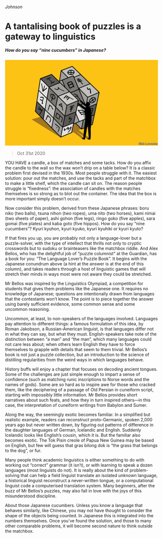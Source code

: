 ###### Johnson

# A tantalising book of puzzles is a gateway to linguistics 

##### How do you say “nine cucumbers” in Japanese? 

![image](images/20201031_BKD000_0.jpg) 

> Oct 31st 2020 

YOU HAVE a candle, a box of matches and some tacks. How do you affix the candle to the wall so the wax won’t drip on a table below? It is a classic problem first devised in the 1930s. Most people struggle with it. The easiest solution: pour out the matches, and use the tacks and part of the matchbox to make a little shelf, which the candle can sit on. The reason people struggle is “fixedness”: the association of candles with the matches themselves is so strong as to blot out the container. The idea that the box is more important simply doesn’t occur.

Now consider this problem, derived from these Japanese phrases: boru niko (two balls), tsuna nihon (two ropes), uma nito (two horses), kami nimai (two sheets of paper), ashi gohon (five legs), ringo goko (five apples), sara gomai (five plates) and kaba goto (five hippos). How do you say “nine cucumbers”? Kyuri kyuhon, kyuri kyuko, kyuri kyuhiki or kyuri kyuto?


If that fires you up, you are probably not only a language-lover but a puzzle-solver, with the type of intellect that thrills not only to cryptic crosswords but to sudoku or brainteasers like the matchbox riddle. And Alex Bellos, who has the delightful job of “puzzle columnist” at the Guardian, has a book for you: “The Language Lover’s Puzzle Book”. It begins with the Japanese conundrum above (a hint at the answer is at the end of this column), and takes readers through a host of linguistic games that will stretch their minds in ways most were not aware they could be stretched.

Mr Bellos was inspired by the Linguistics Olympiad, a competition for students that gives them problems like the Japanese one. It requires no knowledge of Japanese; questions are intentionally drawn from languages that the contestants won’t know. The point is to piece together the answer using barely sufficient evidence, some common sense and some uncommon reasoning.

Uncommon, at least, to non-speakers of the languages involved. Languages pay attention to different things: a famous formulation of this idea, by Roman Jakobson, a Russian-American linguist, is that languages differ not in what they can say, but what they must. English-speakers take note of the distinction between “a man” and “the man”, which many languages could not care less about; when others learn English they have to force themselves to grapple with details that seem to them trivial. Mr Bellos’s book is not just a puzzle collection, but an introduction to the science of distilling regularities from the weird ways in which languages behave.

History buffs will enjoy a chapter that focuses on decoding ancient tongues. Some of the challenges are just simple enough to impart a sense of confidence (such as matching runic inscriptions to Norse words and the names of gods). Some are so hard as to inspire awe for those who cracked them, like the deciphering of a passage of Old Persian in cuneiform script, starting with impossibly little information. Mr Bellos provides short narratives about such feats, and how they in turn inspired others—in this case, the interpretation of cuneiform writings from Babylon and Sumer.

Along the way, the seemingly exotic becomes familiar. In a simplified but realistic example, readers can reconstruct proto-Germanic, spoken 2,000 years ago but never written down, by figuring out patterns of difference in the daughter languages of German, Icelandic and English. Suddenly Icelandic looks like English’s cousin, which it is. But the familiar also becomes exotic. The Tok Pisin creole of Papua New Guinea may be based on English, but few will guess that gras bilong dok is “the grass that belongs to the dog”, or fur.

Many people think academic linguistics is either something to do with working out “correct” grammar (it isn’t), or with learning to speak a dozen languages (most linguists do not). It is really about the kind of problem-solving that can help a field linguist translate an isolated unknown language, a historical linguist reconstruct a never-written tongue, or a computational linguist code a computerised translation system. Many beginners, after the buzz of Mr Bellos’s puzzles, may also fall in love with the joys of this misunderstood discipline.

About those Japanese cucumbers. Unless you know a language that behaves similarly, like Chinese, you may not have thought to consider the shape of the objects being counted. In Japanese this is integrated into the numbers themselves. Once you’ve found the solution, and those to many other comparable problems, it will become second nature to think outside the matchbox.


